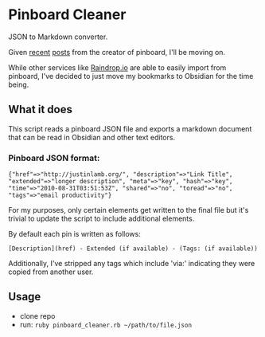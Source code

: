 # Pinboard Cleaner
JSON to Markdown converter.

Given [recent](https://x.com/Pinboard/status/1819144082427347211) [posts](https://x.com/Pinboard/status/1628462667559239680) from the creator of pinboard, I'll be moving on.

While other services like [Raindrop.io](http://raindrop.io) are able to easily import from pinboard, I've decided to just move my bookmarks to Obsidian for the time being.

## What it does
This script reads a pinboard JSON file and exports a markdown document that can be read in Obsidian and other text editors.

### Pinboard JSON format:
`{"href"=>"http://justinlamb.org/",
"description"=>"Link Title",
"extended"=>"longer description",
"meta"=>"key",
"hash"=>"key",
"time"=>"2010-08-31T03:51:53Z",
"shared"=>"no",
"toread"=>"no",
"tags"=>"email productivity"}`

For my purposes, only certain elements get written to the final file but it's trivial to update the script to include additional elements.

By default each pin is written as follows:

`[Description](href) - Extended (if available) - (Tags: (if available))`

Additionally, I've stripped any tags which include 'via:' indicating they were copied from another user.

## Usage
- clone repo
- run: `ruby pinboard_cleaner.rb ~/path/to/file.json`

